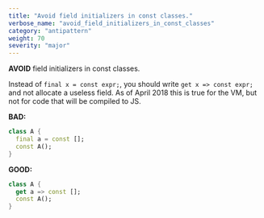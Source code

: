 ```yaml
---
title: "Avoid field initializers in const classes."
verbose_name: "avoid_field_initializers_in_const_classes"
category: "antipattern"
weight: 70
severity: "major"
---
```

**AVOID** field initializers in const classes.

Instead of `final x = const expr;`, you should write `get x => const expr;` and
not allocate a useless field. As of April 2018 this is true for the VM, but not
for code that will be compiled to JS.

**BAD:**
```dart
class A {
  final a = const [];
  const A();
}
```

**GOOD:**
```dart
class A {
  get a => const [];
  const A();
}
```
